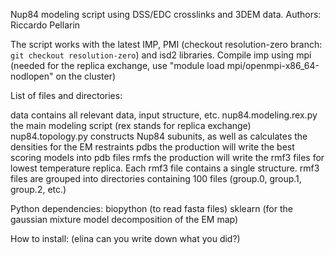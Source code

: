 Nup84 modeling script using DSS/EDC crosslinks and 3DEM data.
Authors: Riccardo Pellarin

The script works with the latest IMP, PMI (checkout resolution-zero branch: `git checkout resolution-zero`) and isd2 libraries.
Compile imp using mpi (needed for the replica exchange, use "module load mpi/openmpi-x86_64-nodlopen" on the cluster)

List of files and directories:

data			contains all relevant data, input structure, etc.
nup84.modeling.rex.py   the main modeling script (rex stands for replica exchange)
nup84.topology.py       constructs Nup84 subunits, as well as calculates the densities for the EM restraints
pdbs                    the production will write the best scoring models into pdb files
rmfs			the production will write the rmf3 files for lowest temperature replica. Each
			rmf3 file contains a single structure. rmf3 files are grouped into directories 
			containing 100 files (group.0, group.1, group.2, etc.)

Python dependencies:
biopython 		(to read fasta files)
sklearn   		(for the gaussian mixture model decomposition of the EM map)

How to install:
(elina can you write down what you did?)
